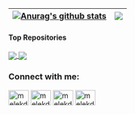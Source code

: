 | <a href="https://github.com/melekderman/github-readme-stats"><img align="center" src="https://github-readme-stats.vercel.app/api?username=melekderman&show_icons=true&include_all_commits=true&theme=buefy&hide_border=true" alt="Anurag's github stats" /></a> | <a href="https://github.com/anuraghazra/github-readme-stats"><img align="center" src="https://github-readme-stats.vercel.app/api/top-langs/?username=melekderman&layout=compact&theme=buefy&hide_border=true" /></a> |
| ------------- | ------------- |

#### Top Repositories


<a href="https://github.com/melekderman/BFP">
  <img align="center" src="https://github-readme-stats.vercel.app/api/pin/?username=melekderman&repo=BFP&theme=buefy" />
</a>
<a href="https://github.com/melekderman/melekderman.github.io">
  <img align="center" src="https://github-readme-stats.vercel.app/api/pin/?username=melekderman&repo=melekderman.github.io&theme=buefy" />
</a>


<h3 align="left">Connect with me:</h3>
<p align="left">
<a href="https://linkedin.com/in/melekderman" target="blank"><img align="center" src="https://raw.githubusercontent.com/rahuldkjain/github-profile-readme-generator/master/src/images/icons/Social/linked-in-alt.svg" alt="melekderman" height="30" width="40" /></a>
<a href="https://stackoverflow.com/users/melekderman" target="blank"><img align="center" src="https://raw.githubusercontent.com/rahuldkjain/github-profile-readme-generator/master/src/images/icons/Social/stack-overflow.svg" alt="melekderman" height="30" width="40" /></a>
<a href="https://kaggle.com/melekderman" target="blank"><img align="center" src="https://raw.githubusercontent.com/rahuldkjain/github-profile-readme-generator/master/src/images/icons/Social/kaggle.svg" alt="melekderman" height="30" width="40" /></a>
<a href="https://instagram.com/melekderman" target="blank"><img align="center" src="https://raw.githubusercontent.com/rahuldkjain/github-profile-readme-generator/master/src/images/icons/Social/instagram.svg" alt="melekderman" height="30" width="40" /></a>
</p>

